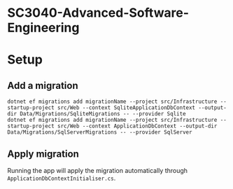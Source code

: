 # SC3040-Advanced-Software-Engineering

# Setup

## Add a migration
```
dotnet ef migrations add migrationName --project src/Infrastructure --startup-project src/Web --context SqliteApplicationDbContext --output-dir Data/Migrations/SqliteMigrations -- --provider Sqlite
dotnet ef migrations add migrationName --project src/Infrastructure --startup-project src/Web --context ApplicationDbContext --output-dir Data/Migrations/SqlServerMigrations -- --provider SqlServer
```
## Apply migration
Running the app will apply the migration automatically through `ApplicationDbContextInitialiser.cs`.
